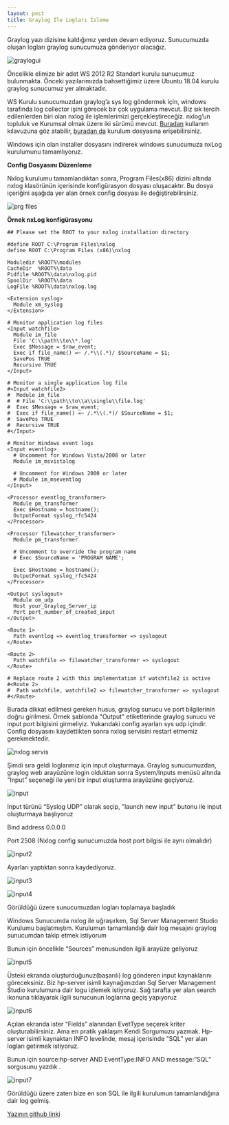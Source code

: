 ```yaml
---
layout: post
title: Graylog İle Logları İzleme
---  
```

Graylog yazı dizisine kaldığımız yerden devam ediyoruz. Sunucumuzda oluşan logları graylog sunucumuza gönderiyor olacağız.    
  
![graylogui](/images/graylogui2.jpeg) 
  
Öncelikle elimize bir adet WS 2012 R2 Standart kurulu sunucumuz bulunmakta. Önceki yazılarımızda bahsettiğimiz üzere Ubuntu 18.04 kurulu graylog sunucumuz yer almaktadır.

WS Kurulu sunucumuzdan graylog’a sys log göndermek için, windows tarafında log collector işini görecek bir çok uygulama mevcut. Biz  sık tercih edilenlerden biri olan nxlog ile işlemlerimizi gerçekleştireceğiz. nxlog’un topluluk ve Kurumsal olmak üzere iki sürümü mevcut. 
<a href="https://nxlog.co/documentation/nxlog-user-guide-full#architecture">Buradan</a> kullanım kılavuzuna göz atabilir, <a href="https://nxlog.co/products/nxlog-community-edition/download"> buradan da</a> kurulum dosyasına erişebilirsiniz.  

Windows için olan installer dosyasını indirerek windows sunucumuza nxLog kurulumunu tamamlıyoruz.  
  
  **Config Dosyasını Düzenleme**

Nxlog kurulumu tamamlandıktan sonra, Program Files(x86) dizini altında nxlog klasörünün içerisinde konfigürasyon dosyası oluşacaktır. Bu dosya içeriğini aşağıda yer alan örnek config dosyası ile değiştirebilirsiniz.  
  
![prg files](/images/files.png)  

**Örnek nxLog konfigürasyonu** 
```
## Please set the ROOT to your nxlog installation directory

#define ROOT C:\Program Files\nxlog
define ROOT C:\Program Files (x86)\nxlog

Moduledir %ROOT%\modules
CacheDir  %ROOT%\data
Pidfile %ROOT%\data\nxlog.pid
SpoolDir  %ROOT%\data
LogFile %ROOT%\data\nxlog.log

<Extension syslog>
  Module xm_syslog  
</Extension>

# Monitor application log files
<Input watchfile>
  Module im_file
  File 'C:\\path\\to\\*.log'
  Exec $Message = $raw_event;
  Exec if file_name() =~ /.*\\(.*)/ $SourceName = $1;
  SavePos TRUE  
  Recursive TRUE
</Input>

# Monitor a single application log file
#<Input watchfile2>
#  Module im_file
#  # File 'C:\\path\\to\\a\\single\\file.log'
#  Exec $Message = $raw_event;
#  Exec if file_name() =~ /.*\\(.*)/ $SourceName = $1;
#  SavePos TRUE  
#  Recursive TRUE
#</Input>

# Monitor Windows event logs
<Input eventlog>
  # Uncomment for Windows Vista/2008 or later 
  Module im_msvistalog
  
  # Uncomment for Windows 2000 or later
  # Module im_mseventlog
</Input>

<Processor eventlog_transformer>
  Module pm_transformer
  Exec $Hostname = hostname();
  OutputFormat syslog_rfc5424  
</Processor>

<Processor filewatcher_transformer>
  Module pm_transformer
  
  # Uncomment to override the program name
  # Exec $SourceName = 'PROGRAM NAME';
    
  Exec $Hostname = hostname();
  OutputFormat syslog_rfc5424
</Processor>

<Output syslogout>
  Module om_udp
  Host your_Graylog_Server_ip
  Port port_number_of_created_input
</Output>

<Route 1>
  Path eventlog => eventlog_transformer => syslogout
</Route>

<Route 2>
  Path watchfile => filewatcher_transformer => syslogout
</Route>

# Replace route 2 with this implementation if watchfile2 is active
#<Route 2>
#  Path watchfile, watchfile2 => filewatcher_transformer => syslogout
#</Route>
```

Burada dikkat edilmesi gereken husus, graylog sunucu ve port bilgilerinin doğru girilmesi. Örnek şablonda "Output" etiketlerinde graylog sunucu ve input port bilgisini girmeliyiz. Yukarıdaki config ayarları sys udp içindir. Config dosyasını kaydettikten sonra nxlog servisini restart etmemiz gerekmektedir.  
    
  ![nxlog servis](/images/nxlogservis.png)  
    
  
  Şimdi sıra geldi loglarımız için input oluşturmaya. Graylog sunucumuzdan, graylog web arayüzüne login olduktan sonra System/Inputs menüsü altında “Input” seçeneği ile yeni bir input oluşturma arayüzüne geçiyoruz.
    
  ![input](/images/input.png)  
    
    
  Input türünü “Syslog UDP” olarak seçip, "launch new input" butonu ile input oluşturmaya başlıyoruz

Bind address 0.0.0.0

Port 2508 (Nxlog config sunucumuzda host port bilgisi ile aynı olmalıdır)  
  
![input2](/images/input2.png)  
  
Ayarları yaptıktan sonra kaydediyoruz.
  
![input3](/images/input3.png)  

  
![input4](/images/input4.png)  
  
  Görüldüğü üzere sunucumuzdan logları toplamaya başladık

Windows Sunucumda nxlog ile uğraşırken, Sql Server Management Studio Kurulumu başlatmıştım. Kurulumun tamamlandığı dair log mesajını graylog sunucumdan takip etmek istiyorum

Bunun için öncelikle “Sources” menusunden ilgili arayüze geliyoruz  

![input5](/images/input5.png)  

Üsteki ekranda oluşturduğunuz(başarılı) log gönderen input kaynaklarını göreceksiniz. Biz hp-server isimli kaynağımızdan Sql Server Management Studio kurulumuna dair logu izlemek istiyoruz. Sağ tarafta yer alan search ikonuna tıklayarak ilgili sunucunun loglarına geçiş yapıyoruz

   ![input6](/images/input6.png)  
   
   Açılan ekranda ister “Fields” alanından EvetType seçerek kriter oluşturabilirsiniz. Ama en pratik yaklaşım Kendi Sorgumuzu yazmak. Hp-server isimli kaynaktan INFO levelinde, mesaj içerisinde “SQL” yer alan logları getirmek istiyoruz.  

Bunun için source:hp\-server AND EventType:INFO AND message:”SQL” sorgusunu yazdık .

![input7](/images/input7.png)  
  
  Görüldüğü üzere zaten bize en son SQL ile ilgili kurulumun tamamlandığına dair log gelmiş.  
    
  <a href="https://github.com/Cankirism/Cankirism.github.io/blob/master/_posts/2019-04-25-Graylog2.md">Yazının github linki</a> 
  

    
